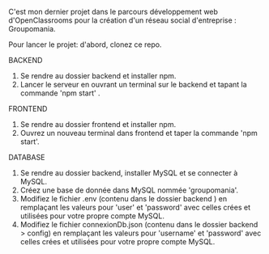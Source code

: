 C'est mon dernier projet dans le parcours développement web d'OpenClassrooms pour la création d'un réseau social d'entreprise : Groupomania.

Pour lancer le projet: d'abord, clonez ce repo.

BACKEND

1. Se rendre au dossier backend et installer npm.
2. Lancer le serveur en ouvrant un terminal sur le backend et tapant la commande 'npm start' .

FRONTEND

1. Se rendre au dossier frontend et installer npm.
2. Ouvrez un nouveau terminal dans frontend et taper la commande 'npm start'.

DATABASE

1. Se rendre au dossier backend, installer MySQL et se connecter à MySQL.
2. Créez une base de donnée dans MySQL nommée 'groupomania'.
3. Modifiez le fichier .env (contenu dans le dossier backend ) en remplaçant les valeurs pour 'user' et 'password' avec celles crées et utilisées pour votre propre compte MySQL.
4. Modifiez le fichier connexionDb.json (contenu dans le dossier backend > config) en remplaçant les valeurs pour 'username' et 'password' avec celles crées et utilisées pour votre propre compte MySQL.
